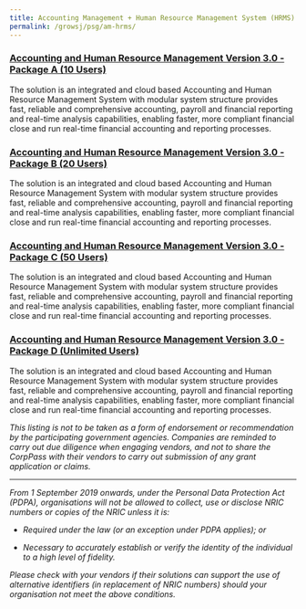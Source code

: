 ```yaml
---
title: Accounting Management + Human Resource Management System (HRMS)
permalink: /growsj/psg/am-hrms/
---
```


### [Accounting and Human Resource Management Version 3.0 - Package A (10 Users)](/growsj/psg/am-hrms/ahrmv3.0-pkga-10users/)

The solution is an integrated and cloud based Accounting and Human Resource Management System with modular system structure provides fast, reliable and comprehensive accounting, payroll and financial reporting and real-time analysis capabilities, enabling faster, more compliant financial close and run real-time financial accounting and reporting processes.

### [Accounting and Human Resource Management Version 3.0 - Package B (20 Users)](/growsj/psg/am-hrms/ahrmv3.0-pkgb-20users/)

The solution is an integrated and cloud based Accounting and Human Resource Management System with modular system structure provides fast, reliable and comprehensive accounting, payroll and financial reporting and real-time analysis capabilities, enabling faster, more compliant financial close and run real-time financial accounting and reporting processes.

### [Accounting and Human Resource Management Version 3.0 - Package C (50 Users)](/growsj/psg/am-hrms/ahrmv3.0-pkgc-50users/)

The solution is an integrated and cloud based Accounting and Human Resource Management System with modular system structure provides fast, reliable and comprehensive accounting, payroll and financial reporting and real-time analysis capabilities, enabling faster, more compliant financial close and run real-time financial accounting and reporting processes.

### [Accounting and Human Resource Management Version 3.0 - Package D (Unlimited Users)](/growsj/psg/am-hrms/ahrmv3.0-pkgd-ulusers/)

The solution is an integrated and cloud based Accounting and Human Resource Management System with modular system structure provides fast, reliable and comprehensive accounting, payroll and financial reporting and real-time analysis capabilities, enabling faster, more compliant financial close and run real-time financial accounting and reporting processes.

*This listing is not to be taken as a form of endorsement or recommendation by the participating government agencies. Companies are reminded to carry out due diligence when engaging vendors, and not to share the CorpPass with their vendors to carry out submission of any grant application or claims.*

***

*From 1 September 2019 onwards, under the Personal Data Protection Act (PDPA), organisations will not be allowed to collect, use or disclose NRIC numbers or copies of the NRIC unless it is:*

- *Required under the law (or an exception under PDPA applies); or*

- *Necessary to accurately establish or verify the identity of the individual to a high level of fidelity.*

*Please check with your vendors if their solutions can support the use of alternative identifiers (in replacement of NRIC numbers) should your organisation not meet the above conditions.*